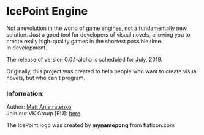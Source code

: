 # IcePoint Engine
Not a revolution in the world of game engines, not a fundamentally new solution. Just a good tool for developers of visual novels, allowing you to create really high-quality games in the shortest possible time.  
In development.

The release of version 0.0.1-alpha is scheduled for July, 2019.

Originally, this project was created to help people who want to create visual novels, but who can't program.

### Information:
Author: [Matt Anistratenko](https://github.com/Sombruh)  
Join our VK Group [RU]: [here](https://vk.com/icepoint_engine)

The IcePoint logo was created by **mynamepong** from flaticon.com
